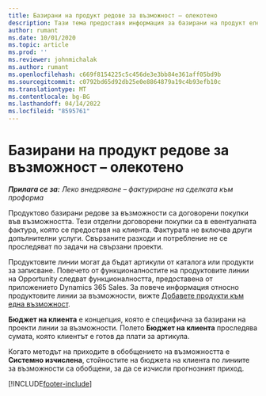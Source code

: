 ```yaml
---
title: Базирани на продукт редове за възможност – олекотено
description: Тази тема предоставя информация за базирани на продукт елементи от ред на възможност в Project Operations.
author: rumant
ms.date: 10/01/2020
ms.topic: article
ms.prod: ''
ms.reviewer: johnmichalak
ms.author: rumant
ms.openlocfilehash: c669f8154225c5c456de3e3bb84e361aff05bd9b
ms.sourcegitcommit: c0792bd65d92db25e0e8864879a19c4b93efb10c
ms.translationtype: MT
ms.contentlocale: bg-BG
ms.lasthandoff: 04/14/2022
ms.locfileid: "8595761"
---
```

# <a name="product-based-opportunity-lines---lite"></a>Базирани на продукт редове за възможност – олекотено

_**Прилага се за:** Леко внедряване – фактуриране на сделката към проформа_

Продуктово базирани редове за възможности са договорени покупки във възможността. Тези отделни договорени покупки са в евентуалната фактура, която се предоставя на клиента. Фактурата не включва други допълнителни услуги. Свързаните разходи и потребление не се проследяват по задачи на свързани проекти.

Продуктовите линии могат да бъдат артикули от каталога или продукти за записване. Повечето от функционалностите на продуктовите линии на Opportunity следват функционалността, предоставена от приложението Dynamics 365 Sales. За повече информация относно продуктовите линии за възможности, вижте [Добавете продукти към една възможност](/dynamics365/sales-enterprise/add-products-opportunity).

**Бюджет на клиента** е концепция, която е специфична за базирани на проекти линии за възможности. Полето **Бюджет на клиента** проследява сумата, която клиентът е готов да плати за артикула.

Когато методът на приходите в обобщението на възможността е **Системно изчислена**, стойностите на бюджета на клиента по линиите за възможности са обобщени, за да се изчисли прогнозният приход. 



[!INCLUDE[footer-include](../../includes/footer-banner.md)]